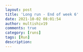 ```yaml
---
layout: post
title: 'Long run - End of week 6'
date: 2021-10-02 08:01:54
author: multishiv19
comments: true
category: [runs]
tags: [Run]
description: 
---
```


<div width='100%' class='strava-embed-placeholder' data-embed-type='activity' data-embed-id='6054378545'></div>
<script src='https://strava-embeds.com/embed.js'></script>
